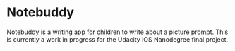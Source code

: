# Notebuddy
Notebuddy is a writing app for children to write about a picture prompt. This is currently a work in progress for the Udacity iOS Nanodegree final project.
